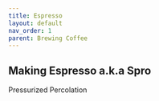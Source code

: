 ```yaml
---
title: Espresso
layout: default
nav_order: 1
parent: Brewing Coffee
---
```


## Making Espresso a.k.a Spro
Pressurized Percolation

